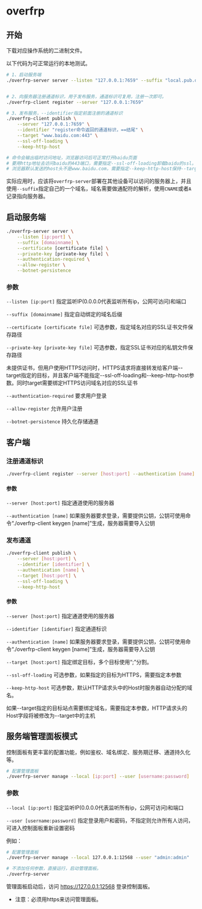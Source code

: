 # overfrp
## 开始
下载对应操作系统的二进制文件。

以下代码为可正常运行的本地测试。
```bash
# 1、启动服务端
./overfrp-server server --listen "127.0.0.1:7659" --suffix "local.pub.dns-txt.com" --allow-register


# 2、向服务器注册通道标识，用于发布服务，通道标识可复用，注册一次即可。
./overfrp-client register --server "127.0.0.1:7659"

# 3、发布服务，--identifier指定前面注册的通道标识
./overfrp-client publish \
    --server "127.0.0.1:7659" \
    --identifier "register命令返回的通道标识，==结尾" \
    --target "www.baidu.com:443" \
    --ssl-off-loading \
    --keep-http-host

# 命令会输出临时访问地址，浏览器访问后可正常打开baidu页面
# 要用http地址去访问baidu的443端口，需要指定--ssl-off-loading卸载baidu的ssl。
# 浏览器默认发送的host头不是www.baidu.com，需要指定--keep-http-host保持--target中指定的host。

```
实际应用时，应该将`overfrp-server`部署在其他设备可以访问的服务器上，并且使用`--suffix`指定自己的一个域名，域名需要做通配符的解析，使用`CNAME`或者`A`记录指向服务器。

## 启动服务端
```bash
./overfrp-server server \
    --listen [ip:port] \
    --suffix [domainname] \
    --certificate [certificate file] \
    --private-key [private-key file] \
    --authentication-required \
    --allow-register \
    --botnet-persistence
```

### 参数
```--listen [ip:port]``` 指定监听IP(0.0.0.0代表监听所有ip，公网可访问)和端口

```--suffix [domainname]``` 指定自动绑定的域名后缀

```--certificate [certificate file]``` 可选参数，指定域名对应的SSL证书文件保存路径

```--private-key [private-key file]``` 可选参数，指定SSL证书对应的私钥文件保存路径

未提供证书，但用户使用HTTPS访问时，HTTPS请求将直接转发给客户端--target指定的目标，并且客户端不能指定--ssl-off-loading和--keep-http-host参数。同时target需要绑定HTTPS访问域名对应的SSL证书

```--authentication-required``` 要求用户登录

```--allow-register``` 允许用户注册

```--botnet-persistence``` 持久化存储通道


## 客户端
### 注册通道标识
```bash
./overfrp-client register --server [host:port] --authentication [name]
```
#### 参数
```--server [host:port]``` 指定通道使用的服务器

```--authentication [name]``` 如果服务器要求登录，需要提供公钥，公钥可使用命令“./overfrp-client keygen [name]”生成，服务器需要导入公钥

### 发布通道
```bash
./overfrp-client publish \
    --server [host:port] \
    --identifier [identifier] \
    --authentication [name] \
    --target [host:port] \
    --ssl-off-loading \
    --keep-http-host
```
#### 参数
```--server [host:port]``` 指定通道使用的服务器

```--identifier [identifier]``` 指定通道标识

```--authentication [name]``` 如果服务器要求登录，需要提供公钥，公钥可使用命令“./overfrp-client keygen [name]”生成，服务器需要导入公钥
    
```--target [host:port]``` 指定绑定目标，多个目标使用“;”分割。
    
```--ssl-off-loading``` 可选参数，如果指定的目标为HTTPS，需要指定本参数
    
```--keep-http-host``` 可选参数，默认HTTP请求头中的Host时服务器自动分配的域名。

如果--target指定的目标站点需要绑定域名，需要指定本参数，HTTP请求头的Host字段将被修改为--target中的主机



## 服务端管理面板模式
控制面板有更丰富的配置功能，例如鉴权、域名绑定、服务期迁移、通道持久化等。
```bash
# 配置管理面板
./overfrp-server manage --local [ip:port] --user [username:password]
```
### 参数
```--local [ip:port]``` 指定监听IP(0.0.0.0代表监听所有ip，公网可访问)和端口

```--user [username:password]``` 指定登录用户和密码，不指定则允许所有人访问，可进入控制面板重新设置密码

例如：

```bash
# 配置管理面板
./overfrp-server manage --local 127.0.0.1:12568 --user "admin:admin"

# 不添加任何参数，直接运行，启动管理面板。
./overfrp-server
``` 
管理面板启动后，访问 https://127.0.0.1:12568 登录控制面板。

* 注意：必须用https来访问管理面板。
